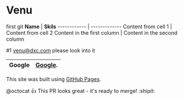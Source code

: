 # Venu
first git
**Name** | **Skils**
------------ | -------------
Content from cell 1 | Content from cell 2
Content in the first column | Content in the second column

#1 venu@dxc.com please look into it

Google | [Google](https://www.google.com/).
-------------- | --------------

This site was built using [GitHub Pages](https://pages.github.com/).

@octocat :+1: This PR looks great - it's ready to merge! :shipit:



